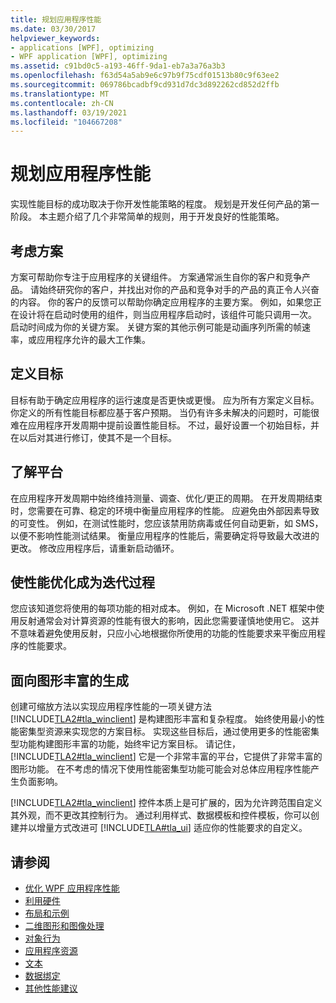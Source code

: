 ```yaml
---
title: 规划应用程序性能
ms.date: 03/30/2017
helpviewer_keywords:
- applications [WPF], optimizing
- WPF application [WPF], optimizing
ms.assetid: c91bd0c5-a193-46ff-9da1-eb7a3a76a3b3
ms.openlocfilehash: f63d54a5ab9e6c97b9f75cdf01513b80c9f63ee2
ms.sourcegitcommit: 069786bcadbf9cd931d7dc3d892262cd852d2ffb
ms.translationtype: MT
ms.contentlocale: zh-CN
ms.lasthandoff: 03/19/2021
ms.locfileid: "104667208"
---
```

# <a name="planning-for-application-performance"></a>规划应用程序性能
实现性能目标的成功取决于你开发性能策略的程度。 规划是开发任何产品的第一阶段。 本主题介绍了几个非常简单的规则，用于开发良好的性能策略。  
  
## <a name="think-in-terms-of-scenarios"></a>考虑方案  
 方案可帮助你专注于应用程序的关键组件。 方案通常派生自你的客户和竞争产品。 请始终研究你的客户，并找出对你的产品和竞争对手的产品的真正令人兴奋的内容。 你的客户的反馈可以帮助你确定应用程序的主要方案。 例如，如果您正在设计将在启动时使用的组件，则当应用程序启动时，该组件可能只调用一次。 启动时间成为你的关键方案。 关键方案的其他示例可能是动画序列所需的帧速率，或应用程序允许的最大工作集。  
  
## <a name="define-goals"></a>定义目标  
 目标有助于确定应用程序的运行速度是否更快或更慢。 应为所有方案定义目标。 你定义的所有性能目标都应基于客户预期。 当仍有许多未解决的问题时，可能很难在应用程序开发周期中提前设置性能目标。 不过，最好设置一个初始目标，并在以后对其进行修订，使其不是一个目标。  
  
## <a name="understand-your-platform"></a>了解平台  
 在应用程序开发周期中始终维持测量、调查、优化/更正的周期。 在开发周期结束时，您需要在可靠、稳定的环境中衡量应用程序的性能。 应避免由外部因素导致的可变性。 例如，在测试性能时，您应该禁用防病毒或任何自动更新，如 SMS，以便不影响性能测试结果。 衡量应用程序的性能后，需要确定将导致最大改进的更改。 修改应用程序后，请重新启动循环。  
  
## <a name="make-performance-tuning-an-iterative-process"></a>使性能优化成为迭代过程  
 您应该知道您将使用的每项功能的相对成本。 例如，在 Microsoft .NET 框架中使用反射通常会对计算资源的性能有很大的影响，因此您需要谨慎地使用它。 这并不意味着避免使用反射，只应小心地根据你所使用的功能的性能要求来平衡应用程序的性能要求。  
  
## <a name="build-towards-graphical-richness"></a>面向图形丰富的生成  
 创建可缩放方法以实现应用程序性能的一项关键方法 [!INCLUDE[TLA2#tla_winclient](../../../includes/tla2sharptla-winclient-md.md)] 是构建图形丰富和复杂程度。 始终使用最小的性能密集型资源来实现您的方案目标。 实现这些目标后，通过使用更多的性能密集型功能构建图形丰富的功能，始终牢记方案目标。 请记住， [!INCLUDE[TLA2#tla_winclient](../../../includes/tla2sharptla-winclient-md.md)] 它是一个非常丰富的平台，它提供了非常丰富的图形功能。 在不考虑的情况下使用性能密集型功能可能会对总体应用程序性能产生负面影响。  
  
 [!INCLUDE[TLA2#tla_winclient](../../../includes/tla2sharptla-winclient-md.md)] 控件本质上是可扩展的，因为允许跨范围自定义其外观，而不更改其控制行为。 通过利用样式、数据模板和控件模板，你可以创建并以增量方式改进可 [!INCLUDE[TLA#tla_ui](../../../includes/tlasharptla-ui-md.md)] 适应你的性能要求的自定义。  
  
## <a name="see-also"></a>请参阅

- [优化 WPF 应用程序性能](optimizing-wpf-application-performance.md)
- [利用硬件](optimizing-performance-taking-advantage-of-hardware.md)
- [布局和示例](optimizing-performance-layout-and-design.md)
- [二维图形和图像处理](optimizing-performance-2d-graphics-and-imaging.md)
- [对象行为](optimizing-performance-object-behavior.md)
- [应用程序资源](optimizing-performance-application-resources.md)
- [文本](optimizing-performance-text.md)
- [数据绑定](optimizing-performance-data-binding.md)
- [其他性能建议](optimizing-performance-other-recommendations.md)

